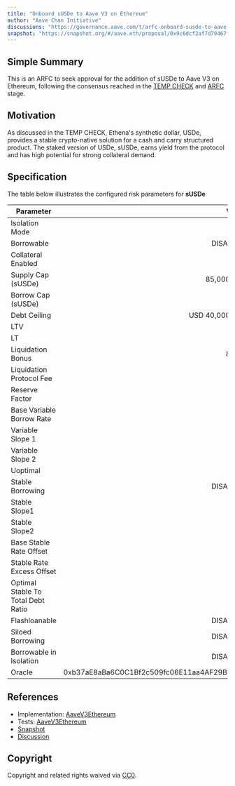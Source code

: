 ```yaml
---
title: "Onboard sUSDe to Aave V3 on Ethereum"
author: "Aave Chan Initiative"
discussions: "https://governance.aave.com/t/arfc-onboard-susde-to-aave-v3-on-ethereum/17191"
snapshot: "https://snapshot.org/#/aave.eth/proposal/0x9c6dcf2af7d79467f34e52b505c25d5e4c89af77f00396307d42fc4816797cd9"
---
```


## Simple Summary

This is an ARFC to seek approval for the addition of sUSDe to Aave V3 on Ethereum, following the consensus reached in the [TEMP CHECK](https://snapshot.org/#/aave.eth/proposal/0x3263dbee34f5afe513a1a6c5bcd5207684cee03473e1b3d7616993dbd87ab881) and [ARFC](https://snapshot.org/#/aave.eth/proposal/0x9c6dcf2af7d79467f34e52b505c25d5e4c89af77f00396307d42fc4816797cd9) stage.

## Motivation

As discussed in the TEMP CHECK, Ethena's synthetic dollar, USDe, provides a stable crypto-native solution for a cash and carry structured product. The staked version of USDe, sUSDe, earns yield from the protocol and has high potential for strong collateral demand.

## Specification

The table below illustrates the configured risk parameters for **sUSDe**

| Parameter                          |                                      Value |
| ---------------------------------- | -----------------------------------------: |
| Isolation Mode                     |                                       true |
| Borrowable                         |                                   DISABLED |
| Collateral Enabled                 |                                       true |
| Supply Cap (sUSDe)                 |                                 85,000,000 |
| Borrow Cap (sUSDe)                 |                                          0 |
| Debt Ceiling                       |                             USD 40,000,000 |
| LTV                                |                                       72 % |
| LT                                 |                                       75 % |
| Liquidation Bonus                  |                                      8.5 % |
| Liquidation Protocol Fee           |                                       10 % |
| Reserve Factor                     |                                       20 % |
| Base Variable Borrow Rate          |                                        0 % |
| Variable Slope 1                   |                                        0 % |
| Variable Slope 2                   |                                        0 % |
| Uoptimal                           |                                       90 % |
| Stable Borrowing                   |                                   DISABLED |
| Stable Slope1                      |                                        0 % |
| Stable Slope2                      |                                        0 % |
| Base Stable Rate Offset            |                                        0 % |
| Stable Rate Excess Offset          |                                        0 % |
| Optimal Stable To Total Debt Ratio |                                        0 % |
| Flashloanable                      |                                   DISABLED |
| Siloed Borrowing                   |                                   DISABLED |
| Borrowable in Isolation            |                                   DISABLED |
| Oracle                             | 0xb37aE8aBa6C0C1Bf2c509fc06E11aa4AF29B665A |

## References

- Implementation: [AaveV3Ethereum](https://github.com/bgd-labs/aave-proposals-v3/blob/main/src/20240621_AaveV3Ethereum_OnboardSUSDeToAaveV3OnEthereum/AaveV3Ethereum_OnboardSUSDeToAaveV3OnEthereum_20240621.sol)
- Tests: [AaveV3Ethereum](https://github.com/bgd-labs/aave-proposals-v3/blob/main/src/20240621_AaveV3Ethereum_OnboardSUSDeToAaveV3OnEthereum/AaveV3Ethereum_OnboardSUSDeToAaveV3OnEthereum_20240621.t.sol)
- [Snapshot](https://snapshot.org/#/aave.eth/proposal/0x9c6dcf2af7d79467f34e52b505c25d5e4c89af77f00396307d42fc4816797cd9)
- [Discussion](https://governance.aave.com/t/arfc-onboard-susde-to-aave-v3-on-ethereum/17191)

## Copyright

Copyright and related rights waived via [CC0](https://creativecommons.org/publicdomain/zero/1.0/).
